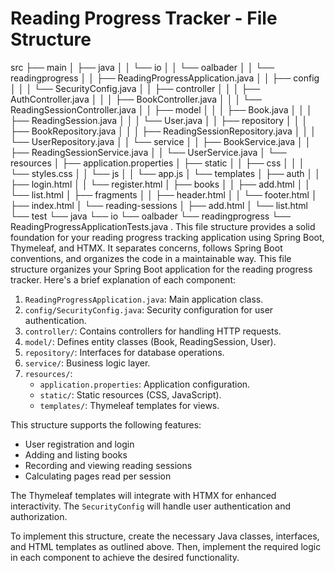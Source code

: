 # Reading Progress Tracker - File Structure
src
├── main
│ ├── java
│ │ └── io
│ │ └── oalbader
│ │ └── readingprogress
│ │ ├── ReadingProgressApplication.java
│ │ ├── config
│ │ │ └── SecurityConfig.java
│ │ ├── controller
│ │ │ ├── AuthController.java
│ │ │ ├── BookController.java
│ │ │ └── ReadingSessionController.java
│ │ ├── model
│ │ │ ├── Book.java
│ │ │ ├── ReadingSession.java
│ │ │ └── User.java
│ │ ├── repository
│ │ │ ├── BookRepository.java
│ │ │ ├── ReadingSessionRepository.java
│ │ │ └── UserRepository.java
│ │ └── service
│ │ ├── BookService.java
│ │ ├── ReadingSessionService.java
│ │ └── UserService.java
│ └── resources
│ ├── application.properties
│ ├── static
│ │ ├── css
│ │ │ └── styles.css
│ │ └── js
│ │ └── app.js
│ └── templates
│ ├── auth
│ │ ├── login.html
│ │ └── register.html
│ ├── books
│ │ ├── add.html
│ │ └── list.html
│ ├── fragments
│ │ ├── header.html
│ │ └── footer.html
│ ├── index.html
│ └── reading-sessions
│ ├── add.html
│ └── list.html
└── test
└── java
└── io
└── oalbader
└── readingprogress
└── ReadingProgressApplicationTests.java
.
This file structure provides a solid foundation for your reading progress tracking application using Spring Boot, Thymeleaf, and HTMX. It separates concerns, follows Spring Boot conventions, and organizes the code in a maintainable way.
This file structure organizes your Spring Boot application for the reading progress tracker. Here's a brief explanation of each component:

1. `ReadingProgressApplication.java`: Main application class.
2. `config/SecurityConfig.java`: Security configuration for user authentication.
3. `controller/`: Contains controllers for handling HTTP requests.
4. `model/`: Defines entity classes (Book, ReadingSession, User).
5. `repository/`: Interfaces for database operations.
6. `service/`: Business logic layer.
7. `resources/`:
   - `application.properties`: Application configuration.
   - `static/`: Static resources (CSS, JavaScript).
   - `templates/`: Thymeleaf templates for views.

This structure supports the following features:
- User registration and login
- Adding and listing books
- Recording and viewing reading sessions
- Calculating pages read per session

The Thymeleaf templates will integrate with HTMX for enhanced interactivity. The `SecurityConfig` will handle user authentication and authorization.

To implement this structure, create the necessary Java classes, interfaces, and HTML templates as outlined above. Then, implement the required logic in each component to achieve the desired functionality.